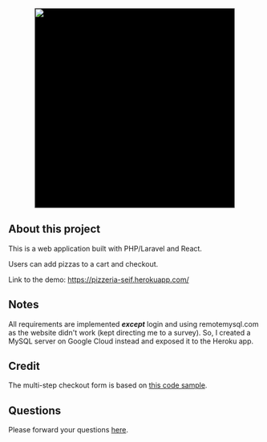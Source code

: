 <p align="center"><img style="background-color: black" src="https://pizzeria-seif.herokuapp.com/images/logo.svg" width="400"></p>

## About this project

This is a web application built with PHP/Laravel and React. 

Users can add pizzas to a cart and checkout.

Link to the demo:
https://pizzeria-seif.herokuapp.com/

## Notes

All requirements are implemented **_except_** login and using remotemysql.com as the website didn't work (kept directing me to a survey). So, I created a MySQL server on Google Cloud instead and exposed it to the Heroku app. 


## Credit

The multi-step checkout form is based on [this code sample](https://github.com/mui-org/material-ui/tree/master/docs/src/pages/getting-started/templates/checkout).


## Questions

Please forward your questions [here](mailto:seif@seif.rocks).
